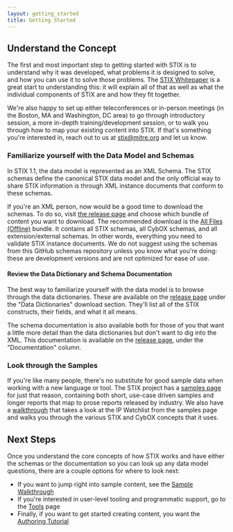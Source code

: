 ```yaml
---
layout: getting_started
title: Getting Started
---
```


## Understand the Concept

The first and most important step to getting started with STIX is to understand why it was developed, what problems it is designed to solve, and how you can use it to solve those problems. The [STIX Whitepaper](http://stix.mitre.org/about/documents/STIX_Whitepaper_v1.1.pdf) is a great start to understanding this: it will explain all of that as well as what the individual components of STIX are and how they fit together.

We're also happy to set up either teleconferences or in-person meetings (in the Boston, MA and Washington, DC area) to go through introductory session, a more in-depth training/development session, or to walk you through how to map your existing content into STIX. If that's something you're interested in, reach out to us at [stix@mitre.org](mailto:stix@mitre.org) and let us know.

### Familiarize yourself with the Data Model and Schemas
In STIX 1.1, the data model is represented as an XML Schema. The STIX schemas define the canonical STIX data model and the only official way to share STIX information is through XML instance documents that conform to these schemas.

If you're an XML person, now would be a good time to download the schemas. To do so, visit [the release page](http://stix.mitre.org/language/version1.1/) and choose which bundle of content you want to download. The recommended download is the [All Files (Offline)](http://stix.mitre.org/language/version1.1/stix_v1.1_offline.zip) bundle. It contains all STIX schemas, all CybOX schemas, and all extension/external schemas. In other words, everything you need to validate STIX instance documents. We do not suggest using the schemas from this GitHub schemas repository unless you know what you're doing: these are development versions and are not optimized for ease of use.

#### Review the Data Dictionary and Schema Documentation
The best way to familiarize yourself with the data model is to browse through the data dictionaries. These are available on the [release page](http://stix.mitre.org/language/version1.1/) under the "Data Dictionaries" download section. They'll list all of the STIX constructs, their fields, and what it all means.

The schema documentation is also available both for those of you that want a little more detail than the data dictionaries but don't want to dig into the XML. This documentation is available on the [release page](http://stix.mitre.org/language/version1.1/), under the "Documentation" column.

### Look through the Samples

If you're like many people, there's no substitute for good sample data when working with a new language or tool. The STIX project has a [samples page](http://stix.mitre.org/language/version1.1/samples.html) for just that reason, containing both short, use-case driven samples and longer reports that map to prose reports released by industry. We also have a [walkthrough](/getting-started/sample-walkthrough) that takes a look at the IP Watchlist from the samples page and walks you through the various STIX and CybOX concepts that it uses.

## Next Steps
Once you understand the core concepts of how STIX works and have either the schemas or the documentation so you can look up any data model questions, there are a couple options for where to look next:

* If you want to jump right into sample content, see the [Sample Walkthrough](/getting-started/sample-walkthrough)
* If you're interested in user-level tooling and programmatic support, go to the [Tools](https://github.com/STIXProject/schemas/wiki/Tools) page
* Finally, if you want to get started creating content, you want the [Authoring Tutorial](/getting-started/authoring-tutorial)